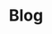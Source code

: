 ---
layout: blog
title: Blog
tagline: Artículos de tecnología
permalink: /blog.html
ref: blog
order: 2
---